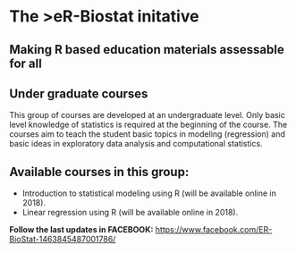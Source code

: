 # The >eR-Biostat initative
## Making R based education materials assessable for all

## Under graduate courses
This group of courses are developed at an undergraduate level. Only basic level knowledge of statistics is required at the beginning of the course. The courses  aim to teach the student basic topics in modeling (regression) and basic ideas in exploratory data analysis and computational  statistics.

## Available courses in this group:
* Introduction to statistical modeling using R (will be available online in 2018).
* Linear regression using R (will be available online in 2018).

**Follow the last updates in FACEBOOK:** https://www.facebook.com/ER-BioStat-1463845487001786/

